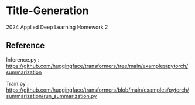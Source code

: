 # Title-Generation

2024 Applied Deep Learning Homework 2

## Reference

Inference.py : https://github.com/huggingface/transformers/tree/main/examples/pytorch/summarization

Train.py :
https://github.com/huggingface/transformers/blob/main/examples/pytorch/summarization/run_summarization.py
